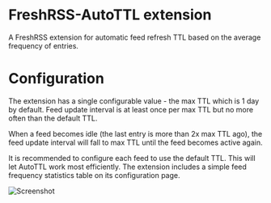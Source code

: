 # FreshRSS-AutoTTL extension

A FreshRSS extension for automatic feed refresh TTL based on the average frequency of entries.

# Configuration

The extension has a single configurable value - the max TTL which is 1 day by default.
Feed update interval is at least once per max TTL but no more often than the default TTL.

When a feed becomes idle (the last entry is more than 2x max TTL ago), the feed update interval will fall to max TTL
until the feed becomes active again.

It is recommended to configure each feed to use the default TTL. This will let AutoTTL work most efficiently.
The extension includes a simple feed frequency statistics table on its configuration page.

![Screenshot](https://user-images.githubusercontent.com/15255910/224358248-e2c30f62-f250-4ec6-9858-2505eded4aae.png)

